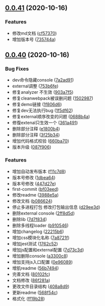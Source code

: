 ## [0.0.41](https://github.com/xbcc123/feflow-devkit-xbc-webpack4/compare/0.0.40...0.0.41) (2020-10-16)


### Features

* 修改md文档 ([cf57370](https://github.com/xbcc123/feflow-devkit-xbc-webpack4/commit/cf57370be968af8e0021104f49e4072ca907fe01))
* 增加版本号 ([735744a](https://github.com/xbcc123/feflow-devkit-xbc-webpack4/commit/735744a3bc68e141c6160cce109dfb8539fe85ae))



## [0.0.40](https://github.com/xbcc123/feflow-devkit-xbc-webpack4/compare/bf03eed6c49a260916c090a71a46da39c0fa06b9...0.0.40) (2020-10-16)


### Bug Fixes

* dev命令隐藏console ([7a2ad91](https://github.com/xbcc123/feflow-devkit-xbc-webpack4/commit/7a2ad918078754d85cfa6a08d97305daa29be6f2))
* external调整 ([753b6fe](https://github.com/xbcc123/feflow-devkit-xbc-webpack4/commit/753b6feddc4e9d3346d9378e16101a996763f8ad))
* 修复analyzer 不生效 ([903a7f5](https://github.com/xbcc123/feflow-devkit-xbc-webpack4/commit/903a7f5ca28d19aa58a52fc72bcdf65c3494c664))
* 修复cleanwebpack被误删问题 ([1502987](https://github.com/xbcc123/feflow-devkit-xbc-webpack4/commit/15029872db207951339c1db83debf2269b549ed1))
* 修复demo链接 ([1f806d6](https://github.com/xbcc123/feflow-devkit-xbc-webpack4/commit/1f806d64a29c42fa351fe67cda9ececdfe279fc9))
* 修复dev无法执行bug ([1f5df62](https://github.com/xbcc123/feflow-devkit-xbc-webpack4/commit/1f5df6270d65bd6e597bb7da839dfe85b3b37941))
* 修复external顺序改变的问题 ([0688b4a](https://github.com/xbcc123/feflow-devkit-xbc-webpack4/commit/0688b4a1b8f1323a23639c3a81fc1b54eea83398))
* 修復extenal只生效一个 ([361a491](https://github.com/xbcc123/feflow-devkit-xbc-webpack4/commit/361a49137063e3515dca95f873174836fde432a3))
* 删除部分注释 ([e1800b4](https://github.com/xbcc123/feflow-devkit-xbc-webpack4/commit/e1800b49602bc7b53d1c38fc5e478a3419a4812f))
* 删除部分注释 ([3f25b34](https://github.com/xbcc123/feflow-devkit-xbc-webpack4/commit/3f25b34c203b75dade8aa0b654d2ad1889c1e9e1))
* 增加代码格式校验 ([660ba70](https://github.com/xbcc123/feflow-devkit-xbc-webpack4/commit/660ba70a689d2e85727c0440f82ae14bc2587860))
* 版本升级 ([087f906](https://github.com/xbcc123/feflow-devkit-xbc-webpack4/commit/087f9066fcca7af61d52e54df0f50fae95dc5d90))


### Features

*  增加自动发布版本 ([f11c7d8](https://github.com/xbcc123/feflow-devkit-xbc-webpack4/commit/f11c7d8963222ade4132b29585ed86b8b6f31b49))
*  版本号修改 ([1dbea64](https://github.com/xbcc123/feflow-devkit-xbc-webpack4/commit/1dbea64725a819abbe5bdcc822e005263535d30d))
*  版本号修改 ([447d27e](https://github.com/xbcc123/feflow-devkit-xbc-webpack4/commit/447d27e6eb7b86ad61db7c59f5f8f5a1847e926c))
* first-commit ([bf03eed](https://github.com/xbcc123/feflow-devkit-xbc-webpack4/commit/bf03eed6c49a260916c090a71a46da39c0fa06b9))
* 修改readme ([3988e5a](https://github.com/xbcc123/feflow-devkit-xbc-webpack4/commit/3988e5acc043e727e40a26fa0c59ac91bed180a0))
* 修改文档 ([b086624](https://github.com/xbcc123/feflow-devkit-xbc-webpack4/commit/b086624da85ee76ba5b5e19980edef3907e5e1a6))
* 停止多进程打包 修改打包输出信息 ([d29ee3d](https://github.com/xbcc123/feflow-devkit-xbc-webpack4/commit/d29ee3d721eae840d3baad944a62c5d68054d3b3))
* 删除external console ([2ff8d5d](https://github.com/xbcc123/feflow-devkit-xbc-webpack4/commit/2ff8d5dcebf869a8a0637397cf38c120ecd35bd4))
* 删除lib ([7d7f834](https://github.com/xbcc123/feflow-devkit-xbc-webpack4/commit/7d7f83466dd5554f3af4482f477b8f4c8179b168))
* 删除多线程loader ([b910546](https://github.com/xbcc123/feflow-devkit-xbc-webpack4/commit/b910546fb9ca5eb02a2380530e4ff275cc2c38dc))
* 增加changelog ([22215b6](https://github.com/xbcc123/feflow-devkit-xbc-webpack4/commit/22215b60d74b1dd93b296e5489a237e0cc9dbcb0))
* 增加css模块化名称 ([7a8721f](https://github.com/xbcc123/feflow-devkit-xbc-webpack4/commit/7a8721f5a3bdf2e7d3a6ee0228e54ffff217c7e1))
* 增加jest测试 ([1762c52](https://github.com/xbcc123/feflow-devkit-xbc-webpack4/commit/1762c5204b9c615fa0930023a542ad3f2850762b))
* 增加js配置和external配置 ([7d73c3d](https://github.com/xbcc123/feflow-devkit-xbc-webpack4/commit/7d73c3dcd3fc41c651f3c385b28baa664423e566))
* 增加删除console ([a3300c8](https://github.com/xbcc123/feflow-devkit-xbc-webpack4/commit/a3300c89e9e8e82eecea31126fdb58f06c5732bb))
* 增加支持js入口配置 ([0e96089](https://github.com/xbcc123/feflow-devkit-xbc-webpack4/commit/0e96089430a42f26cc0ed63e788fdd988b1d7ad9))
* 增肌readme ([56b7494](https://github.com/xbcc123/feflow-devkit-xbc-webpack4/commit/56b7494a39556d32fad35413c63eef9612d65d70))
* 完善文档 ([80102fc](https://github.com/xbcc123/feflow-devkit-xbc-webpack4/commit/80102fcf6e5f9e64c9f86c9d6296646a6cae4e5b))
* 文档修改 ([86f281a](https://github.com/xbcc123/feflow-devkit-xbc-webpack4/commit/86f281a3621cc4473731633b0828e201f32955fc))
* 更改文件目录结构 ([408a8d9](https://github.com/xbcc123/feflow-devkit-xbc-webpack4/commit/408a8d987edb459cc7ac5062727db93f29435a62))
* 更新readme ([568f54c](https://github.com/xbcc123/feflow-devkit-xbc-webpack4/commit/568f54ccc770acf2bfc6ed96264ee7fab9201b10))
* 格式化 ([ff19b28](https://github.com/xbcc123/feflow-devkit-xbc-webpack4/commit/ff19b28acef816442b156cf69e20b0fe8196cb2d))



